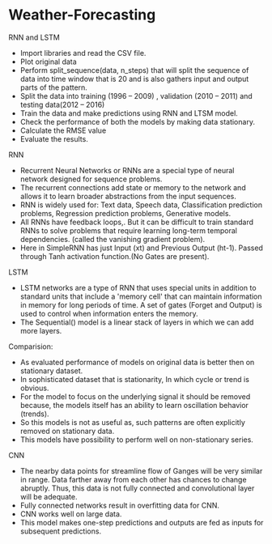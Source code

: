 # Weather-Forecasting

RNN and LSTM
- Import libraries and read the CSV file.
- Plot original data
- Perform split_sequence(data, n_steps) that will split the sequence of data into time window that is 20 and is also gathers input and output parts of the pattern.
- Split the data into training (1996 – 2009) , validation (2010 – 2011) and testing data(2012 – 2016)
- Train the data and make predictions using RNN and LTSM model.
- Check the performance of both the models by making data stationary.
- Calculate the RMSE value
- Evaluate the results.

RNN
- Recurrent Neural Networks or RNNs are a special type of neural network designed for sequence problems.
- The recurrent connections add state or memory to the network and allows it to learn broader abstractions from the input sequences.
- RNN is widely used for: Text data, Speech data, Classification prediction problems,  Regression prediction problems, Generative models.
- All RNNs have feedback loops,. But it can be difficult to train standard RNNs to solve problems that require learning long-term temporal dependencies. (called the vanishing gradient problem). 
- Here in SimpleRNN has just Input (xt) and Previous Output (ht-1). Passed through Tanh activation function.(No Gates are present).

LSTM
- LSTM networks are a type of RNN that uses special units in addition to standard units that include a 'memory cell' that can maintain information in memory for long periods of time. A set of gates (Forget and Output) is used to control when information enters the memory.
- The Sequential()  model is a linear stack of layers in which we can add more layers.

Comparision:
- As evaluated performance of models on original data is better then on stationary dataset.
- In  sophisticated dataset that is  stationarity, In which  cycle or trend is obvious.
- For the model to focus on the underlying signal it should be removed because, the models  itself has an  ability to learn oscillation behavior (trends).
- So this models is not as useful as, such patterns are often explicitly removed on stationary data. 
- This models have  possibility to perform well on non-stationary series.

CNN
- The nearby data points for streamline flow of Ganges will be very similar in range. Data farther away from each other has chances to change abruptly. Thus, this data is not fully connected and convolutional layer will be adequate.
- Fully connected networks result in overfitting data for CNN.
- CNN works well on large data.
- This model makes one-step predictions and outputs are fed as inputs for subsequent predictions. 

